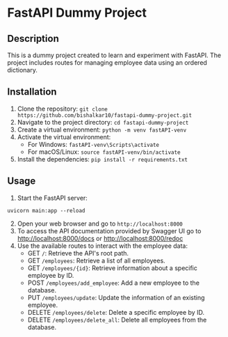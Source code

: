 # FastAPI Dummy Project

## Description

This is a dummy project created to learn and experiment with FastAPI. The project includes routes for managing employee data using an ordered dictionary.

## Installation

1. Clone the repository: `git clone https://github.com/bishalkar10/fastapi-dummy-project.git`
2. Navigate to the project directory: `cd fastapi-dummy-project`
3. Create a virtual environment: `python -m venv fastAPI-venv`
4. Activate the virtual environment:
   - For Windows: `fastAPI-venv\Scripts\activate`
   - For macOS/Linux: `source fastAPI-venv/bin/activate`
5. Install the dependencies: `pip install -r requirements.txt`

## Usage

1. Start the FastAPI server:

```
uvicorn main:app --reload
```

2. Open your web browser and go to `http://localhost:8000`
3. To access the API documentation provided by Swagger UI go to [http://localhost:8000/docs](http://localhost:8000/docs) or [http://localhost:8000/redoc](http://localhost:8000/redoc)
4. Use the available routes to interact with the employee data:
   - GET `/`: Retrieve the API's root path.
   - GET `/employees`: Retrieve a list of all employees.
   - GET `/employees/{id}`: Retrieve information about a specific employee by ID.
   - POST `/employees/add_employee`: Add a new employee to the database.
   - PUT `/employees/update`: Update the information of an existing employee.
   - DELETE `/employees/delete`: Delete a specific employee by ID.
   - DELETE `/employees/delete_all`: Delete all employees from the database.
